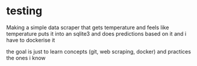 # testing 
Making a simple data scraper that gets temperature and feels like temperature
puts it into an sqlite3 
and does predictions based on it
and i have to dockerise it

the goal is just to learn concepts (git, web scraping, docker) and practices the ones i know
